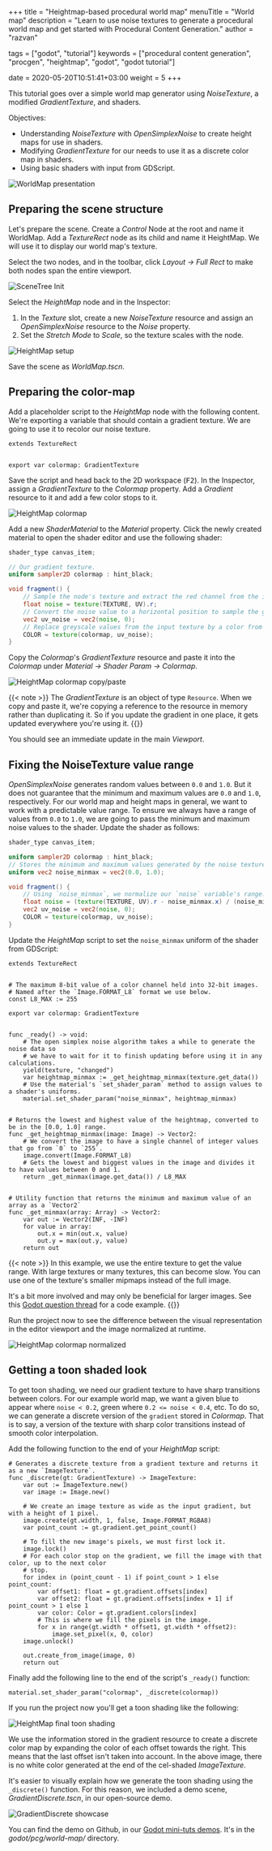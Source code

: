 +++
title = "Heightmap-based procedural world map"
menuTitle = "World map"
description = "Learn to use noise textures to generate a procedural world map and get started with Procedural Content Generation."
author = "razvan"

tags = ["godot", "tutorial"]
keywords = ["procedural content generation", "procgen", "heightmap", "godot", "godot tutorial"]

date = 2020-05-20T10:51:41+03:00
weight = 5
+++

This tutorial goes over a simple world map generator using _NoiseTexture_, a modified _GradientTexture_, and shaders.

Objectives:

- Understanding _NoiseTexture_ with _OpenSimplexNoise_ to create height maps for use in shaders.
- Modifying _GradientTexture_ for our needs to use it as a discrete color map in shaders.
- Using basic shaders with input from GDScript.

![WorldMap presentation](./images/presentation.png)

## Preparing the scene structure

Let's prepare the scene. Create a _Control_ Node at the root and name it WorldMap. Add a _TextureRect_ node as its child and name it HeightMap. We will use it to display our world map's texture.

Select the two nodes, and in the toolbar, click _Layout -> Full Rect_ to make both nodes span the entire viewport.

![SceneTree Init](./images/scenetree-init.png)

Select the _HeightMap_ node and in the Inspector:

1. In the _Texture_ slot, create a new _NoiseTexture_ resource and assign an _OpenSimplexNoise_ resource to the _Noise_ property.
1. Set the _Stretch Mode_ to _Scale_, so the texture scales with the node.

![HeightMap setup](./images/heightmap-setup.png)

Save the scene as _WorldMap.tscn_.

## Preparing the color-map

Add a placeholder script to the _HeightMap_ node with the following content. We're exporting a variable that should contain a gradient texture. We are going to use it to recolor our noise texture.

```gdscript
extends TextureRect


export var colormap: GradientTexture
```

Save the script and head back to the 2D workspace (<kbd>F2</kbd>). In the Inspector, assign a _GradientTexture_ to the _Colormap_ property. Add a _Gradient_ resource to it and add a few color stops to it.

![HeightMap colormap](./images/heightmap-colormap.png)

Add a new _ShaderMaterial_ to the _Material_ property. Click the newly created material to open the shader editor and use the following shader:

```glsl
shader_type canvas_item;

// Our gradient texture.
uniform sampler2D colormap : hint_black;

void fragment() {
	// Sample the node's texture and extract the red channel from the image.
	float noise = texture(TEXTURE, UV).r;
	// Convert the noise value to a horizontal position to sample the gradient texture.
	vec2 uv_noise = vec2(noise, 0);
	// Replace greyscale values from the input texture by a color from the gradient texture.
	COLOR = texture(colormap, uv_noise);
}
```

Copy the _Colormap_'s _GradientTexture_ resource and paste it into the _Colormap_ under _Material -> Shader Param -> Colormap_.

![HeightMap colormap copy/paste](./images/heightmap-colormap-cp-1.png)

{{< note >}}
The _GradientTexture_ is an object of type `Resource`. When we copy and paste it, we're copying a reference to the resource in memory rather than duplicating it. So if you update the gradient in one place, it gets updated everywhere you're using it.
{{</note>}}

You should see an immediate update in the main _Viewport_.

## Fixing the NoiseTexture value range

_OpenSimplexNoise_ generates random values between `0.0` and `1.0`. But it does not guarantee that the minimum and maximum values are `0.0` and `1.0`, respectively. For our world map and height maps in general, we want to work with a predictable value range. To ensure we always have a range of values from `0.0` to `1.0`, we are going to pass the minimum and maximum noise values to the shader. Update the shader as follows:

```glsl
shader_type canvas_item;

uniform sampler2D colormap : hint_black;
// Stores the minimum and maximum values generated by the noise texture.
uniform vec2 noise_minmax = vec2(0.0, 1.0);

void fragment() {
	// Using `noise_minmax`, we normalize our `noise` variable's range.
	float noise = (texture(TEXTURE, UV).r - noise_minmax.x) / (noise_minmax.y - noise_minmax.x);
	vec2 uv_noise = vec2(noise, 0);
	COLOR = texture(colormap, uv_noise);
}
```

Update the _HeightMap_ script to set the `noise_minmax` uniform of the shader from GDScript:

```gdscript
extends TextureRect


# The maximum 8-bit value of a color channel held into 32-bit images.
# Named after the `Image.FORMAT_L8` format we use below.
const L8_MAX := 255

export var colormap: GradientTexture


func _ready() -> void:
	# The open simplex noise algorithm takes a while to generate the noise data so
	# we have to wait for it to finish updating before using it in any calculations.
	yield(texture, "changed")
	var heightmap_minmax := _get_heightmap_minmax(texture.get_data())
	# Use the material's `set_shader_param` method to assign values to a shader's uniforms.
	material.set_shader_param("noise_minmax", heightmap_minmax)


# Returns the lowest and highest value of the heightmap, converted to be in the [0.0, 1.0] range.
func _get_heightmap_minmax(image: Image) -> Vector2:
	# We convert the image to have a single channel of integer values that go from `0` to `255`.
	image.convert(Image.FORMAT_L8)
	# Gets the lowest and biggest values in the image and divides it to have values between 0 and 1.
	return _get_minmax(image.get_data()) / L8_MAX


# Utility function that returns the minimum and maximum value of an array as a `Vector2`
func _get_minmax(array: Array) -> Vector2:
	var out := Vector2(INF, -INF)
	for value in array:
		out.x = min(out.x, value)
		out.y = max(out.y, value)
	return out
```

{{< note >}}
In this example, we use the entire texture to get the value range. With large textures or many textures, this can become slow. You can use one of the texture's smaller mipmaps instead of the full image.

It's a bit more involved and may only be beneficial for larger images. See this [Godot question thread](https://godotengine.org/qa/48245/get-mipmap-data-from-texture) for a code example.
{{</note>}}

Run the project now to see the difference between the visual representation in the editor viewport and the image normalized at runtime.

![HeightMap colormap normalized](./images/heightmap-colormap-normalized.png)

## Getting a toon shaded look

To get toon shading, we need our gradient texture to have sharp transitions between colors. For our example world map, we want a given blue to appear where `noise < 0.2`, green where `0.2 <= noise < 0.4`, etc. To do so, we can generate a discrete version of the `gradient` stored in _Colormap_. That is to say, a version of the texture with sharp color transitions instead of smooth color interpolation.

Add the following function to the end of your _HeightMap_ script:

```gdscript
# Generates a discrete texture from a gradient texture and returns it as a new `ImageTexture`.
func _discrete(gt: GradientTexture) -> ImageTexture:
	var out := ImageTexture.new()
	var image := Image.new()

	# We create an image texture as wide as the input gradient, but with a height of 1 pixel.
	image.create(gt.width, 1, false, Image.FORMAT_RGBA8)
	var point_count := gt.gradient.get_point_count()

	# To fill the new image's pixels, we must first lock it.
	image.lock()
	# For each color stop on the gradient, we fill the image with that color, up to the next color
	# stop.
	for index in (point_count - 1) if point_count > 1 else point_count:
		var offset1: float = gt.gradient.offsets[index]
		var offset2: float = gt.gradient.offsets[index + 1] if point_count > 1 else 1
		var color: Color = gt.gradient.colors[index]
		# This is where we fill the pixels in the image.
		for x in range(gt.width * offset1, gt.width * offset2):
			image.set_pixel(x, 0, color)
	image.unlock()

	out.create_from_image(image, 0)
	return out
```

Finally add the following line to the end of the script's `_ready()` function:

```gdscript
material.set_shader_param("colormap", _discrete(colormap))
```

If you run the project now you'll get a toon shading like the following:

![HeightMap final toon shading](./images/heightmap-colormap-cellshaded.png)

We use the information stored in the gradient resource to create a discrete color map by expanding the color of each offset towards the right. This means that the last offset isn't taken into account. In the above image, there is no white color generated at the end of the cel-shaded _ImageTexture_.

It's easier to visually explain how we generate the toon shading using the `_discrete()` function. For this reason, we included a demo scene, _GradientDiscrete.tscn_, in our open-source demo.

![GradientDiscrete showcase](./images/gradient-discrete.png)

You can find the demo on Github, in our [Godot mini-tuts demos](https://github.com/GDQuest/godot-mini-tuts-demos). It's in the _godot/pcg/world-map/_ directory.
